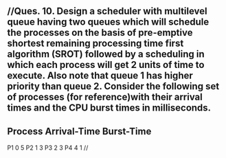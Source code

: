 //Ques. 10. Design a scheduler with multilevel queue having two queues which will schedule the processes on the basis of  pre-emptive shortest remaining processing time first algorithm (SROT) followed by a scheduling in which each process will get 2 units of time to execute. Also note that queue 1 has higher priority than queue 2.  Consider the following set of processes (for reference)with their arrival times and the CPU burst times in milliseconds.
-------------------------------------
Process  Arrival-Time   Burst-Time
-------------------------------------
P1             0      	       5
P2             1             	       3
P3             2                       3
P4             4                       1                  //
